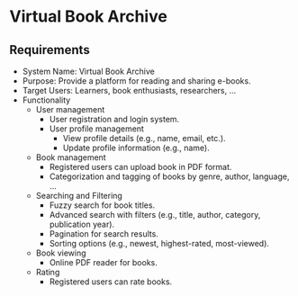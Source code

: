 # Virtual Book Archive

## Requirements

- System Name: Virtual Book Archive
- Purpose: Provide a platform for reading and sharing e-books.
- Target Users: Learners, book enthusiasts, researchers, ...
- Functionality
  - User management
    - User registration and login system.
    - User profile management
      - View profile details (e.g., name, email, etc.).
      - Update profile information (e.g., name).
  - Book management
    - Registered users can upload book in PDF format.
    - Categorization and tagging of books by genre, author, language, ...
  - Searching and Filtering
    - Fuzzy search for book titles.
    - Advanced search with filters (e.g., title, author, category, publication year).
    - Pagination for search results.
    - Sorting options (e.g., newest, highest-rated, most-viewed).
  - Book viewing
    - Online PDF reader for books.
  - Rating
    - Registered users can rate books.
